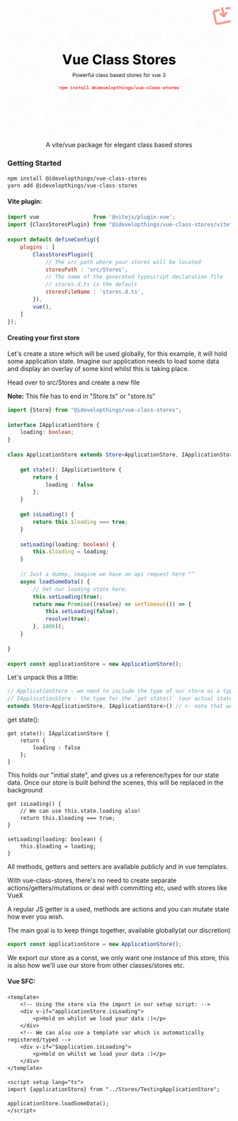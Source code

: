 <img align="center" src="/repository/banner.png"/>

<p align="center">
A vite/vue package for elegant class based stores
</p>

### Getting Started

```shell
npm install @idevelopthings/vue-class-stores
yarn add @idevelopthings/vue-class-stores
```

#### Vite plugin:

```js
import vue                 from '@vitejs/plugin-vue';
import {ClassStoresPlugin} from "@idevelopthings/vue-class-stores/vite";

export default defineConfig({
	plugins : [
		ClassStoresPlugin({
			// The src path where your stores will be located
			storesPath : 'src/Stores',
			// The name of the generated typescript declaration file
			// stores.d.ts is the default
			storesFileName : 'stores.d.ts',
		}),
		vue(),
    ]
});
```

#### Creating your first store

Let's create a store which will be used globally, for this example, it will hold some application state.
Imagine our application needs to load some data and display an overlay of some kind whilst this is taking place.

Head over to src/Stores and create a new file

**Note:** This file has to end in "Store.ts" or "store.ts"

```typescript
import {Store} from "@idevelopthings/vue-class-stores";

interface IApplicationStore {
	loading: boolean;
}

class ApplicationStore extends Store<ApplicationStore, IApplicationStore>() {

	get state(): IApplicationStore {
		return {
			loading : false
		};
	}

	get isLoading() {
		return this.$loading === true;
	}

	setLoading(loading: boolean) {
		this.$loading = loading;
	}

	// Just a dummy, imagine we have an api request here ^^
	async loadSomeData() {
		// Set our loading state here.
		this.setLoading(true);
		return new Promise((resolve) => setTimeout(() => {
			this.setLoading(false);
			resolve(true);
		}, 1000));
	}

}

export const applicationStore = new ApplicationStore();
```

Let's unpack this a little:

```typescript 
// ApplicationStore - we need to include the type of our store as a type param
// IApplicationStore - the type for the `get state()` (our actual state structure)
extends Store<ApplicationStore, IApplicationStore>() // <- note that we make a function call!
```

get state():

``` 
get state(): IApplicationStore {
	return {
		loading : false
	};
}
```

This holds our "initial state", and gives us a reference/types for our state data.
Once our store is built behind the scenes, this will be replaced in the background

```
get isLoading() {
	// We can use this.state.loading also!
	return this.$loading === true;
}

setLoading(loading: boolean) {
	this.$loading = loading;
}
```

All methods, getters and setters are available publicly and in vue templates.

With vue-class-stores, there's no need to create separate actions/getters/mutations or deal with committing etc, used with stores like VueX

A regular JS getter is a used, methods are actions and you can mutate state how ever you wish.

The main goal is to keep things together, available globally(at our discretion)

```typescript
export const applicationStore = new ApplicationStore();
```

We export our store as a const, we only want one instance of this store, this is also how we'll use our store from other classes/stores etc.

#### Vue SFC:

```vue
<template>
	<!-- Using the store via the import in our setup script: -->
	<div v-if="applicationStore.isLoading">
		<p>Hold on whilst we load your data :)</p>
	</div>
	<!-- We can also use a template var which is automatically registered/typed -->
	<div v-if="$application.isLoading">
		<p>Hold on whilst we load your data :)</p>
	</div>
</template>

<script setup lang="ts">
import {applicationStore} from "../Stores/TestingApplicationStore";

applicationStore.loadSomeData();
</script>
```
